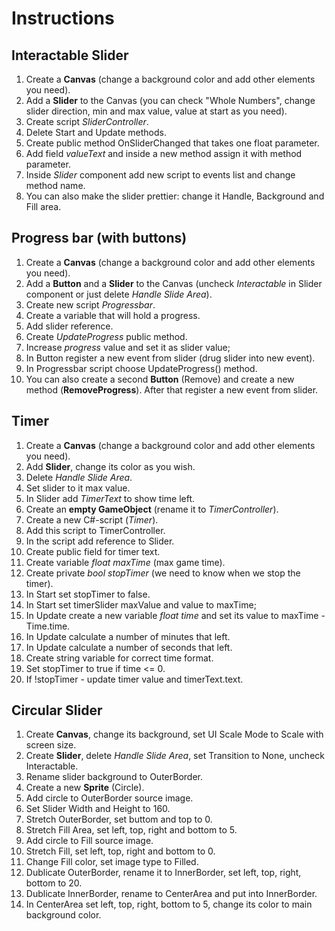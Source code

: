# Instructions

## Interactable Slider
1. Create a __Canvas__ (change a background color and add other elements you need).
2. Add a __Slider__ to the Canvas (you can check "Whole Numbers", change slider direction, min and max value, value at start as you need).
3. Create script _SliderController_.
4. Delete Start and Update methods.
5. Create public method OnSliderChanged that takes one float parameter.
6. Add field _valueText_ and inside a new method assign it with method parameter.
7. Inside _Slider_ component add new script to events list and change method name.
8. You can also make the slider prettier: change it Handle, Background and Fill area.

## Progress bar (with buttons)
1. Create a __Canvas__ (change a background color and add other elements you need).
2. Add a __Button__ and a __Slider__ to the Canvas (uncheck _Interactable_ in Slider component or just delete _Handle Slide Area_).
3. Create new script _Progressbar_.
4. Create a variable that will hold a progress.
5. Add slider reference.
6. Create _UpdateProgress_ public method.
7. Increase _progress_ value and set it as slider value;
8. In Button register a new event from slider (drug slider into new event).
9. In Progressbar script choose UpdateProgress() method.
10. You can also create a second __Button__ (Remove) and create a new method (__RemoveProgress__). After that register a new event from slider.

## Timer
1. Create a __Canvas__ (change a background color and add other elements you need).
2. Add __Slider__, change its color as you wish.
3. Delete _Handle Slide Area_.
4. Set slider to it max value.
5. In Slider add _TimerText_ to show time left.
6. Create an __empty GameObject__ (rename it to _TimerController_).
7. Create a new C#-script (_Timer_).
8. Add this script to TimerController.
9. In the script add reference to Slider.
10. Create public field for timer text.
11. Create variable _float maxTime_ (max game time).
12. Create private _bool stopTimer_ (we need to know when we stop the timer).
13. In Start set stopTimer to false.
14. In Start set timerSlider maxValue and value to maxTime;
15. In Update create a new variable _float time_ and set its value to maxTime - Time.time.
16. In Update calculate a number of minutes that left.
17. In Update calculate a number of seconds that left.
18. Create string variable for correct time format.
19. Set stopTimer to true if time <= 0.
20. If !stopTimer - update timer value and timerText.text.

## Circular Slider
1. Create __Canvas__, change its background, set UI Scale Mode to Scale with screen size.
2. Create __Slider__, delete _Handle Slide Area_, set Transition to None, uncheck Interactable.
3. Rename slider background to OuterBorder.
4. Create a new __Sprite__ (Circle).
5. Add circle to OuterBorder source image.
6. Set Slider Width and Height to 160.
7. Stretch OuterBorder, set buttom and top to 0.
8. Stretch Fill Area, set left, top, right and bottom to 5.
9. Add circle to Fill source image.
10. Stretch Fill, set left, top, right and bottom to 0.
11. Change Fill color, set image type to Filled.
12. Dublicate OuterBorder, rename it to InnerBorder, set left, top, right, bottom to 20.
13. Dublicate InnerBorder, rename to CenterArea and put into InnerBorder.
14. In CenterArea set left, top, right, bottom to 5, change its color to main background color.